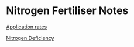 # Nitrogen Fertiliser Notes

[Application rates](Nitrogen%20Fertiliser%20Notes%20539b0cc622d3412db2eaa846b91eea2f/Application%20rates%20f61f8341a3b3455ea181efedf5f376c8.md)

[Nitrogen Deficiency](Nitrogen%20Fertiliser%20Notes%20539b0cc622d3412db2eaa846b91eea2f/Nitrogen%20Deficiency%20fc3a01277a7d40f58b955e81156b4537.md)